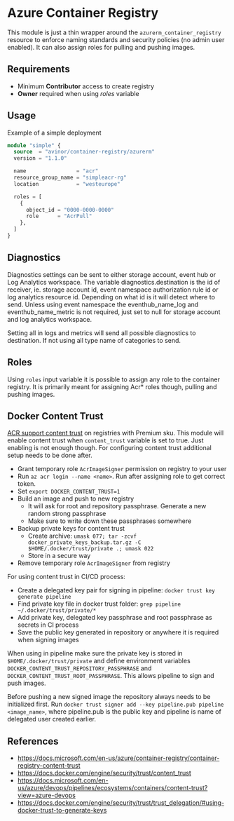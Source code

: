 # Azure Container Registry

This module is just a thin wrapper around the `azurerm_container_registry` resource to enforce naming standards and
security policies (no admin user enabled). It can also assign roles for pulling and pushing images.

## Requirements

- Minimum **Contributor** access to create registry
- **Owner** required when using *roles* variable

## Usage

Example of a simple deployment

```terraform
module "simple" {
  source  = "avinor/container-registry/azurerm"
  version = "1.1.0"

  name                = "acr"
  resource_group_name = "simpleacr-rg"
  location            = "westeurope"

  roles = [
    {
      object_id = "0000-0000-0000"
      role      = "AcrPull"
    },
  ]
}
```

## Diagnostics

Diagnostics settings can be sent to either storage account, event hub or Log Analytics workspace. The variable
diagnostics.destination is the id of receiver, ie. storage account id, event namespace authorization rule id or log
analytics resource id. Depending on what id is it will detect where to send. Unless using event namespace the
eventhub_name_log and eventhub_name_metric is not required, just set to null for storage account and log analytics
workspace.

Setting all in logs and metrics will send all possible diagnostics to destination. If not using all type name of
categories to send.

## Roles

Using `roles` input variable it is possible to assign any role to the container registry. It is primarily meant for
assigning Acr* roles though, pulling and pushing images.

## Docker Content Trust

[ACR support content trust](https://docs.microsoft.com/en-us/azure/container-registry/container-registry-content-trust)
on registries with Premium sku. This module will enable content trust when `content_trust` variable is set to true. Just
enabling is not enough though. For configuring content trust additional setup needs to be done after.

- Grant temporary role `AcrImageSigner` permission on registry to your user
- Run `az acr login --name <name>`. Run after assigning role to get correct token.
- Set `export DOCKER_CONTENT_TRUST=1`
- Build an image and push to new registry
    - It will ask for root and repository passphrase. Generate a new random strong passphrase
    - Make sure to write down these passphrases somewhere
- Backup private keys for content trust
    - Create
      archive: `umask 077; tar -zcvf docker_private_keys_backup.tar.gz -C $HOME/.docker/trust/private .; umask 022`
    - Store in a secure way
- Remove temporary role `AcrImageSigner` from registry

For using content trust in CI/CD process:

- Create a delegated key pair for signing in pipeline: `docker trust key generate pipeline`
- Find private key file in docker trust folder: `grep pipeline ~/.docker/trust/private/*`
- Add private key, delegated key passphrase and root passphrase as secrets in CI process
- Save the public key generated in repository or anywhere it is required when signing images

When using in pipeline make sure the private key is stored in `$HOME/.docker/trust/private` and define environment
variables `DOCKER_CONTENT_TRUST_REPOSITORY_PASSPHRASE` and `DOCKER_CONTENT_TRUST_ROOT_PASSPHRASE`. This allows pipeline
to sign and push images.

Before pushing a new signed image the repository always needs to be initialized first.
Run `docker trust signer add --key pipeline.pub pipeline <image_name>`, where pipeline.pub is the public key and
pipeline is name of delegated user created earlier.

## References

- <https://docs.microsoft.com/en-us/azure/container-registry/container-registry-content-trust>
- <https://docs.docker.com/engine/security/trust/content_trust>
- <https://docs.microsoft.com/en-us/azure/devops/pipelines/ecosystems/containers/content-trust?view=azure-devops>
- <https://docs.docker.com/engine/security/trust/trust_delegation/#using-docker-trust-to-generate-keys>
